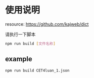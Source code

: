 # 使用说明

resource: https://github.com/kajweb/dict

请执行一下脚本

```bash
npm run build [文件名称]
```

## example

```bash
npm run build CET4luan_1.json
```
